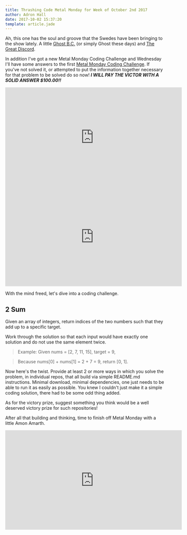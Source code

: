 ```yaml
---
title: Thrashing Code Metal Monday for Week of October 2nd 2017
author: Adron Hall
date: 2017-10-02 15:37:20
template: article.jade
---
```

Ah, this one has the soul and groove that the Swedes have been bringing to the show lately. A little [Ghost B.C.](http://www.ghost-official.com/) (or simply Ghost these days) and [The Great Discord](https://www.facebook.com/thegreatdiscord/).

In addition I've got a new Metal Monday Coding Challenge and Wednesday I'll have some answers to the first [Metal Monday Coding Challenge](/articles/thrashing-code-metal-monday-09-18-2017/). If you've not solved it, or attempted to put the information together necessary for that problem to be solved do so now! ***I WILL PAY THE VICTOR WITH A SOLID ANSWER $100.00!!***

<span class="more"></span>

<iframe width="560" height="315" src="https://www.youtube.com/embed/-0Ao4t_fe0I" frameborder="0" allowfullscreen></iframe>

<iframe width="560" height="315" src="https://www.youtube.com/embed/UEKcl8MzWLQ" frameborder="0" allowfullscreen></iframe>

With the mind freed, let's dive into a coding challenge.

## 2 Sum

Given an array of integers, return indices of the two numbers such that they add up to a specific target.

Work through the solution so that each input would have exactly one solution and do not use the same element twice.

> Example:
> Given nums = [2, 7, 11, 15], target = 9,

> Because nums[0] + nums[1] = 2 + 7 = 9,
> return [0, 1].

Now here's the twist. Provide at least 2 or more ways in which you solve the problem, in individual repos, that all build via simple README.md instructions. Minimal download, minimal dependencies, one just needs to be able to run it as easily as possible. You knew I couldn't just make it a simple coding solution, there had to be some odd thing added.

As for the victory prize, suggest something you think would be a well deserved victory prize for such repositories!

After all that building and thinking, time to finish off Metal Monday with a little Amon Amarth.

<iframe width="560" height="315" src="https://www.youtube.com/embed/55OJ17cHeJA" frameborder="0" allowfullscreen></iframe>
